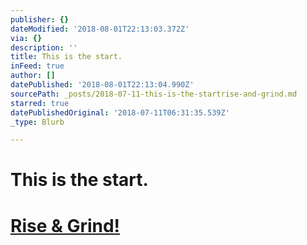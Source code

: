 ```yaml
---
publisher: {}
dateModified: '2018-08-01T22:13:03.372Z'
via: {}
description: ''
title: This is the start.
inFeed: true
author: []
datePublished: '2018-08-01T22:13:04.990Z'
sourcePath: _posts/2018-07-11-this-is-the-startrise-and-grind.md
starred: true
datePublishedOriginal: '2018-07-11T06:31:35.539Z'
_type: Blurb

---
```

# This is the start.

# [Rise & Grind!][0]

[0]: http://www.thefilmdream.com/ "The Film Dream"